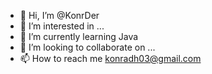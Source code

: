 - 👋 Hi, I’m @KonrDer
- 👀 I’m interested in ...
- 🌱 I’m currently learning Java
- 💞️ I’m looking to collaborate on ...
- 📫 How to reach me konradh03@gmail.com

<!---
KonrDer/KonrDer is a ✨ special ✨ repository because its `README.md` (this file) appears on your GitHub profile.
You can click the Preview link to take a look at your changes.
--->

